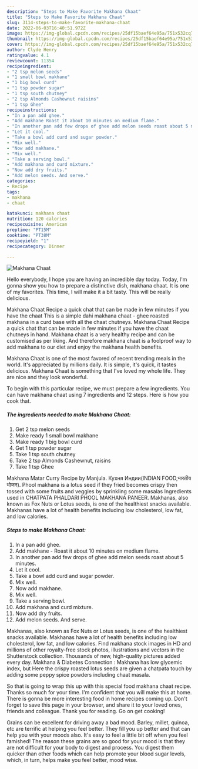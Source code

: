 ```yaml
---
description: "Steps to Make Favorite Makhana Chaat"
title: "Steps to Make Favorite Makhana Chaat"
slug: 3114-steps-to-make-favorite-makhana-chaat
date: 2022-06-03T16:40:51.972Z
image: https://img-global.cpcdn.com/recipes/25df15baef64e95a/751x532cq70/makhana-chaat-recipe-main-photo.jpg
thumbnail: https://img-global.cpcdn.com/recipes/25df15baef64e95a/751x532cq70/makhana-chaat-recipe-main-photo.jpg
cover: https://img-global.cpcdn.com/recipes/25df15baef64e95a/751x532cq70/makhana-chaat-recipe-main-photo.jpg
author: Clyde Henry
ratingvalue: 4.1
reviewcount: 11354
recipeingredient:
- "2 tsp melon seeds"
- "1 small bowl makhane"
- "1 big bowl curd"
- "1 tsp powder sugar"
- "1 tsp south chutney"
- "2 tsp Almonds Cashewnut raisins"
- "1 tsp Ghee"
recipeinstructions:
- "In a pan add ghee."
- "Add makhane Roast it about 10 minutes on medium flame."
- "In another pan add few drops of ghee add melon seeds roast about 5 minutes."
- "Let it cool."
- "Take a bowl add curd and sugar powder."
- "Mix well."
- "Now add makhane."
- "Mix well."
- "Take a serving bowl."
- "Add makhana and curd mixture."
- "Now add dry fruits."
- "Add melon seeds. And serve."
categories:
- Recipe
tags:
- makhana
- chaat

katakunci: makhana chaat 
nutrition: 120 calories
recipecuisine: American
preptime: "PT15M"
cooktime: "PT38M"
recipeyield: "1"
recipecategory: Dinner

---
```



![Makhana Chaat](https://img-global.cpcdn.com/recipes/25df15baef64e95a/751x532cq70/makhana-chaat-recipe-main-photo.jpg)

Hello everybody, I hope you are having an incredible day today. Today, I'm gonna show you how to prepare a distinctive dish, makhana chaat. It is one of my favorites. This time, I will make it a bit tasty. This will be really delicious.

Makhana Chaat Recipe a quick chat that can be made in few minutes if you have the chaat This is a simple dahi makhana chaat - ghee roasted makhana in a curd base with all the chaat chutneys. Makhana Chaat Recipe a quick chat that can be made in few minutes if you have the chaat chutneys in hand. Makhana chaat is a very healthy recipe and can be customised as per liking. And therefore makhana chaat is a foolproof way to add makhana to our diet and enjoy the makhana health benefits.

Makhana Chaat is one of the most favored of recent trending meals in the world. It's appreciated by millions daily. It is simple, it's quick, it tastes delicious. Makhana Chaat is something that I've loved my whole life. They are nice and they look wonderful.


To begin with this particular recipe, we must prepare a few ingredients. You can have makhana chaat using 7 ingredients and 12 steps. Here is how you cook that.

<!--inarticleads1-->

##### The ingredients needed to make Makhana Chaat:

1. Get 2 tsp melon seeds
1. Make ready 1 small bowl makhane
1. Make ready 1 big bowl curd
1. Get 1 tsp powder sugar
1. Take 1 tsp south chutney
1. Take 2 tsp Almonds Cashewnut, raisins
1. Take 1 tsp Ghee


Makhana Matar Curry Recipe by Manjula. Кухня Индии(INDIAN FOOD,भारतीय भोजन). Phool makhana is a lotus seed if they fried becomes crispy then tossed with some fruits and veggies by sprinkling some masalas Ingredients used in CHATPATA PHALDARI PHOOL MAKHANA PANEER. Makhanas, also known as Fox Nuts or Lotus seeds, is one of the healthiest snacks available. Makhanas have a lot of health benefits including low cholesterol, low fat, and low calories. 

<!--inarticleads2-->

##### Steps to make Makhana Chaat:

1. In a pan add ghee.
1. Add makhane - Roast it about 10 minutes on medium flame.
1. In another pan add few drops of ghee add melon seeds roast about 5 minutes.
1. Let it cool.
1. Take a bowl add curd and sugar powder.
1. Mix well.
1. Now add makhane.
1. Mix well.
1. Take a serving bowl.
1. Add makhana and curd mixture.
1. Now add dry fruits.
1. Add melon seeds. And serve.


Makhanas, also known as Fox Nuts or Lotus seeds, is one of the healthiest snacks available. Makhanas have a lot of health benefits including low cholesterol, low fat, and low calories. Find makhana stock images in HD and millions of other royalty-free stock photos, illustrations and vectors in the Shutterstock collection. Thousands of new, high-quality pictures added every day. Makhana &amp; Diabetes Connection : Makhana has low glycemic index, but Here the crispy roasted lotus seeds are given a chatpata touch by adding some peppy spice powders including chaat masala. 

So that is going to wrap this up with this special food makhana chaat recipe. Thanks so much for your time. I'm confident that you will make this at home. There is gonna be more interesting food in home recipes coming up. Don't forget to save this page in your browser, and share it to your loved ones, friends and colleague. Thank you for reading. Go on get cooking!

Grains can be excellent for driving away a bad mood. Barley, millet, quinoa, etc are terrific at helping you feel better. They fill you up better and that can help you with your moods also. It's easy to feel a little bit off when you feel famished! The reason these grains are so good for your mood is that they are not difficult for your body to digest and process. You digest them quicker than other foods which can help promote your blood sugar levels, which, in turn, helps make you feel better, mood wise.
